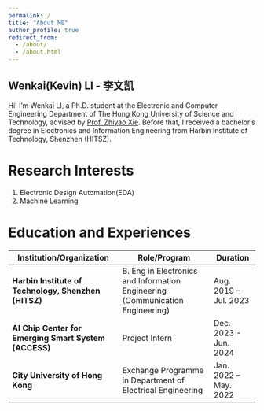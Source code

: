 ```yaml
---
permalink: /
title: "About ME"
author_profile: true
redirect_from: 
  - /about/
  - /about.html
---
```

Wenkai(Kevin) LI - 李文凯
------

Hi! I’m Wenkai LI, a Ph.D. student at the Electronic and Computer Engineering Department of The Hong Kong University of Science and Technology, advised by [Prof. Zhiyao Xie](https://zhiyaoxie.com/). Before that, I received a bachelor’s degree in Electronics and Information Engineering from Harbin Institute of Technology, Shenzhen (HITSZ).

Research Interests
======

1. Electronic Design Automation(EDA)
2. Machine Learning

Education and Experiences
======



| Institution/Organization                        | Role/Program                                                | Duration                  |
|--------------------------------------------------|------------------------------------------------------------|---------------------------|
| **Harbin Institute of Technology, Shenzhen (HITSZ)** | B. Eng in Electronics and Information Engineering (Communication Engineering) | Aug. 2019 – Jul. 2023    |
| **AI Chip Center for Emerging Smart System (ACCESS)** | Project Intern                                             | Dec. 2023 - Jun. 2024     |
| **City University of Hong Kong**                 | Exchange Programme in Department of Electrical Engineering | Jan. 2022 – May. 2022     |
